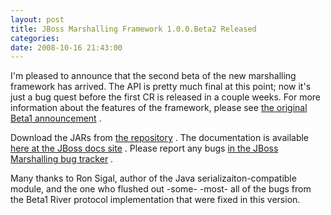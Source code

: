 ```yaml
---
layout: post
title: JBoss Marshalling Framework 1.0.0.Beta2 Released
categories: 
date: 2008-10-16 21:43:00
---
```

 I'm pleased to announce that the second beta of the new marshalling framework has arrived. The API is pretty much final at this point; now it's just a bug quest before the first CR is released in a couple weeks. For more information about the features of the framework, please see [the original Beta1 announcement](http://dmlloyd.blogspot.com/2008/10/jboss-marshalling-framework-100beta1.html "") .

Download the JARs from [the repository](http://repository.jboss.org/jboss/marshalling/1.0.0.Beta2/ "") . The documentation is available [here at the JBoss docs site](http://docs.jboss.org/river/1.0.0.Beta2/api "") . Please report any bugs [in the JBoss Marshalling bug tracker](https://jira.jboss.org/jira/browse/JBMAR "") .

Many thanks to Ron Sigal, author of the Java serializaiton-compatible module, and the one who flushed out -some- -most- all of the bugs from the Beta1 River protocol implementation that were fixed in this version.